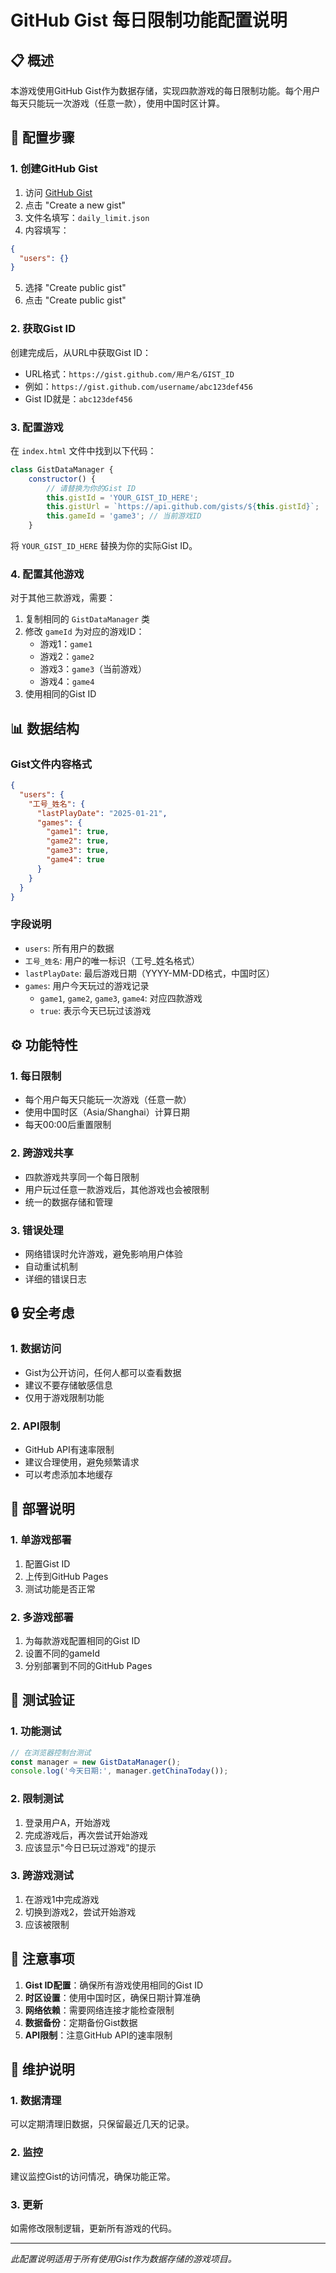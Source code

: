 # GitHub Gist 每日限制功能配置说明

## 📋 概述
本游戏使用GitHub Gist作为数据存储，实现四款游戏的每日限制功能。每个用户每天只能玩一次游戏（任意一款），使用中国时区计算。

## 🔧 配置步骤

### 1. 创建GitHub Gist

1. 访问 [GitHub Gist](https://gist.github.com/)
2. 点击 "Create a new gist"
3. 文件名填写：`daily_limit.json`
4. 内容填写：
```json
{
  "users": {}
}
```
5. 选择 "Create public gist"
6. 点击 "Create public gist"

### 2. 获取Gist ID

创建完成后，从URL中获取Gist ID：
- URL格式：`https://gist.github.com/用户名/GIST_ID`
- 例如：`https://gist.github.com/username/abc123def456`
- Gist ID就是：`abc123def456`

### 3. 配置游戏

在 `index.html` 文件中找到以下代码：
```javascript
class GistDataManager {
    constructor() {
        // 请替换为你的Gist ID
        this.gistId = 'YOUR_GIST_ID_HERE';
        this.gistUrl = `https://api.github.com/gists/${this.gistId}`;
        this.gameId = 'game3'; // 当前游戏ID
    }
```

将 `YOUR_GIST_ID_HERE` 替换为你的实际Gist ID。

### 4. 配置其他游戏

对于其他三款游戏，需要：
1. 复制相同的 `GistDataManager` 类
2. 修改 `gameId` 为对应的游戏ID：
   - 游戏1：`game1`
   - 游戏2：`game2`
   - 游戏3：`game3`（当前游戏）
   - 游戏4：`game4`
3. 使用相同的Gist ID

## 📊 数据结构

### Gist文件内容格式
```json
{
  "users": {
    "工号_姓名": {
      "lastPlayDate": "2025-01-21",
      "games": {
        "game1": true,
        "game2": true,
        "game3": true,
        "game4": true
      }
    }
  }
}
```

### 字段说明
- `users`: 所有用户的数据
- `工号_姓名`: 用户的唯一标识（工号_姓名格式）
- `lastPlayDate`: 最后游戏日期（YYYY-MM-DD格式，中国时区）
- `games`: 用户今天玩过的游戏记录
  - `game1`, `game2`, `game3`, `game4`: 对应四款游戏
  - `true`: 表示今天已玩过该游戏

## ⚙️ 功能特性

### 1. 每日限制
- 每个用户每天只能玩一次游戏（任意一款）
- 使用中国时区（Asia/Shanghai）计算日期
- 每天00:00后重置限制

### 2. 跨游戏共享
- 四款游戏共享同一个每日限制
- 用户玩过任意一款游戏后，其他游戏也会被限制
- 统一的数据存储和管理

### 3. 错误处理
- 网络错误时允许游戏，避免影响用户体验
- 自动重试机制
- 详细的错误日志

## 🔒 安全考虑

### 1. 数据访问
- Gist为公开访问，任何人都可以查看数据
- 建议不要存储敏感信息
- 仅用于游戏限制功能

### 2. API限制
- GitHub API有速率限制
- 建议合理使用，避免频繁请求
- 可以考虑添加本地缓存

## 🚀 部署说明

### 1. 单游戏部署
1. 配置Gist ID
2. 上传到GitHub Pages
3. 测试功能是否正常

### 2. 多游戏部署
1. 为每款游戏配置相同的Gist ID
2. 设置不同的gameId
3. 分别部署到不同的GitHub Pages

## 🧪 测试验证

### 1. 功能测试
```javascript
// 在浏览器控制台测试
const manager = new GistDataManager();
console.log('今天日期:', manager.getChinaToday());
```

### 2. 限制测试
1. 登录用户A，开始游戏
2. 完成游戏后，再次尝试开始游戏
3. 应该显示"今日已玩过游戏"的提示

### 3. 跨游戏测试
1. 在游戏1中完成游戏
2. 切换到游戏2，尝试开始游戏
3. 应该被限制

## 📝 注意事项

1. **Gist ID配置**：确保所有游戏使用相同的Gist ID
2. **时区设置**：使用中国时区，确保日期计算准确
3. **网络依赖**：需要网络连接才能检查限制
4. **数据备份**：定期备份Gist数据
5. **API限制**：注意GitHub API的速率限制

## 🔄 维护说明

### 1. 数据清理
可以定期清理旧数据，只保留最近几天的记录。

### 2. 监控
建议监控Gist的访问情况，确保功能正常。

### 3. 更新
如需修改限制逻辑，更新所有游戏的代码。

---

*此配置说明适用于所有使用Gist作为数据存储的游戏项目。*
